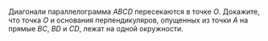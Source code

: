 Диагонали параллелограмма $ABCD$ пересекаются в точке $O$. Докажите, что точка $O$ и основания перпендикуляров, опущенных из точки $A$ на прямые $BC$, $BD$ и $CD$, лежат на одной окружности.